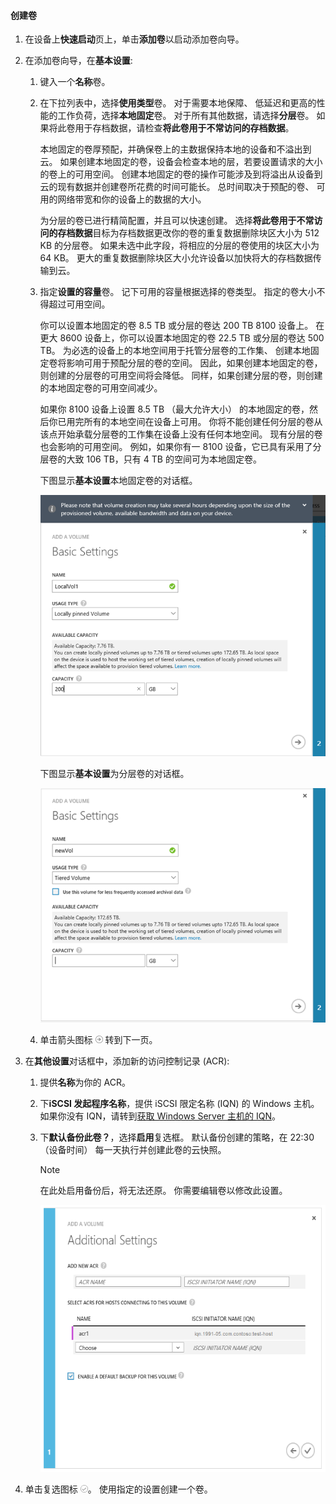 <!--author=alkohli last changed: 08/16/2016-->

#### <a name="to-create-a-volume"></a>创建卷
1. 在设备上**快速启动**页上，单击**添加卷**以启动添加卷向导。
2. 在添加卷向导，在**基本设置**:
   
   1. 键入一个**名称**卷。
   2. 在下拉列表中，选择**使用类型**卷。 对于需要本地保障、 低延迟和更高的性能的工作负荷，选择**本地固定**卷。 对于所有其他数据，请选择**分层**卷。 如果将此卷用于存档数据，请检查**将此卷用于不常访问的存档数据**。 
      
       本地固定的卷厚预配，并确保卷上的主数据保持本地的设备和不溢出到云。  如果创建本地固定的卷，设备会检查本地的层，若要设置请求的大小的卷上的可用空间。 创建本地固定的卷的操作可能涉及到将溢出从设备到云的现有数据并创建卷所花费的时间可能长。 总时间取决于预配的卷、 可用的网络带宽和你的设备上的数据的大小。 
      
       为分层的卷已进行精简配置，并且可以快速创建。 选择**将此卷用于不常访问的存档数据**目标为存档数据更改你的卷的重复数据删除块区大小为 512 KB 的分层卷。 如果未选中此字段，将相应的分层的卷使用的块区大小为 64 KB。 更大的重复数据删除块区大小允许设备以加快将大的存档数据传输到云。
   3. 指定**设置的容量**卷。 记下可用的容量根据选择的卷类型。 指定的卷大小不得超过可用空间。
      
       你可以设置本地固定的卷 8.5 TB 或分层的卷达 200 TB 8100 设备上。 在更大 8600 设备上，你可以设置本地固定的卷 22.5 TB 或分层的卷达 500 TB。 为必选的设备上的本地空间用于托管分层卷的工作集、 创建本地固定卷将影响可用于预配分层的卷的空间。 因此，如果创建本地固定的卷，则创建的分层卷的可用空间将会降低。 同样，如果创建分层的卷，则创建的本地固定卷的可用空间减少。
      
       如果你 8100 设备上设置 8.5 TB （最大允许大小） 的本地固定的卷，然后你已用完所有的本地空间在设备上可用。 你将不能创建任何分层的卷从该点开始承载分层卷的工作集在设备上没有任何本地空间。 现有分层的卷也会影响的可用空间。 例如，如果你有一 8100 设备，它已具有采用了分层卷的大致 106 TB，只有 4 TB 的空间可为本地固定卷。
      
       下图显示**基本设置**本地固定卷的对话框。
      
        ![添加本地卷](./media/storsimple-create-volume-u2/add-local-volume-include.png)
      
       下图显示**基本设置**为分层卷的对话框。
      
        ![添加本地卷](./media/storsimple-create-volume-u2/add-tiered-volume-include.png)
   
   1. 单击箭头图标 ![箭头图标](./media/storsimple-create-volume-u2/HCS_ArrowIcon-include.png) 转到下一页。
3. 在**其他设置**对话框中，添加新的访问控制记录 (ACR):
   
   1. 提供**名称**为你的 ACR。
   2. 下**iSCSI 发起程序名称**，提供 iSCSI 限定名称 (IQN) 的 Windows 主机。 如果你没有 IQN，请转到[获取 Windows Server 主机的 IQN](#get-the-iqn-of-a-windows-server-host)。
   3. 下**默认备份此卷？**，选择**启用**复选框。 默认备份创建的策略，在 22:30 （设备时间） 每一天执行并创建此卷的云快照。
      
      > [!NOTE]
      > 在此处启用备份后，将无法还原。 你需要编辑卷以修改此设置。
      > 
      > 
      
      ![添加卷](./media/storsimple-create-volume-u2/AddVolumeAdditionalSettings1.png)
4. 单击复选图标 ![选中图标](./media/storsimple-create-volume-u2/HCS_CheckIcon-include.png)。 使用指定的设置创建一个卷。

